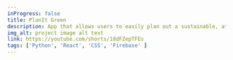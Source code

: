```yaml
---
inProgress: false
title: PlanIt Green
description: App that allows users to easily plan out a sustainable, at-home garden
img_alt: project image alt text
link: https://youtube.com/shorts/18dFZepTFEs
tags: ['Python', 'React', 'CSS', 'Firebase' ]
---
```


